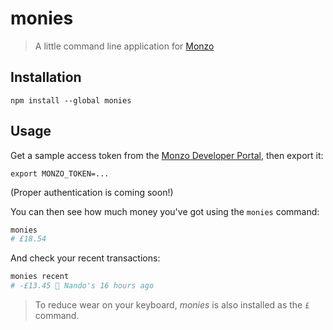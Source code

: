 # monies

> A little command line application for [Monzo](https://monzo.com/)

## Installation

```
npm install --global monies
```

## Usage

Get a sample access token from the [Monzo Developer Portal](https://developers.monzo.com), then export it:

```
export MONZO_TOKEN=...
```

(Proper authentication is coming soon!)

You can then see how much money you've got using the `monies` command:

```bash
monies
# £18.54
```

And check your recent transactions:

```bash
monies recent
# -£13.45 🐔 Nando's 16 hours ago
```

> To reduce wear on your keyboard, _monies_ is also installed as the `£` command.
